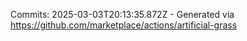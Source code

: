 Commits: 2025-03-03T20:13:35.872Z - Generated via https://github.com/marketplace/actions/artificial-grass
<br>
